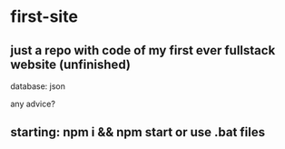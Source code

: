 # first-site

## just a repo with code of my first ever fullstack website (unfinished)

database: json

any advice?


## starting: npm i && npm start or use .bat files
